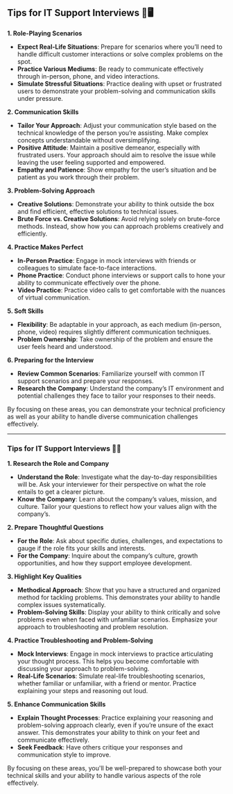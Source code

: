 ## Tips for IT Support Interviews 💼🖥️

**1. Role-Playing Scenarios**

- **Expect Real-Life Situations**: Prepare for scenarios where you’ll need to handle difficult customer interactions or solve complex problems on the spot.
- **Practice Various Mediums**: Be ready to communicate effectively through in-person, phone, and video interactions.
- **Simulate Stressful Situations**: Practice dealing with upset or frustrated users to demonstrate your problem-solving and communication skills under pressure.

**2. Communication Skills**

- **Tailor Your Approach**: Adjust your communication style based on the technical knowledge of the person you’re assisting. Make complex concepts understandable without oversimplifying.
- **Positive Attitude**: Maintain a positive demeanor, especially with frustrated users. Your approach should aim to resolve the issue while leaving the user feeling supported and empowered.
- **Empathy and Patience**: Show empathy for the user’s situation and be patient as you work through their problem.

**3. Problem-Solving Approach**

- **Creative Solutions**: Demonstrate your ability to think outside the box and find efficient, effective solutions to technical issues.
- **Brute Force vs. Creative Solutions**: Avoid relying solely on brute-force methods. Instead, show how you can approach problems creatively and efficiently.

**4. Practice Makes Perfect**

- **In-Person Practice**: Engage in mock interviews with friends or colleagues to simulate face-to-face interactions.
- **Phone Practice**: Conduct phone interviews or support calls to hone your ability to communicate effectively over the phone.
- **Video Practice**: Practice video calls to get comfortable with the nuances of virtual communication.

**5. Soft Skills**

- **Flexibility**: Be adaptable in your approach, as each medium (in-person, phone, video) requires slightly different communication techniques.
- **Problem Ownership**: Take ownership of the problem and ensure the user feels heard and understood.

**6. Preparing for the Interview**

- **Review Common Scenarios**: Familiarize yourself with common IT support scenarios and prepare your responses.
- **Research the Company**: Understand the company’s IT environment and potential challenges they face to tailor your responses to their needs.

By focusing on these areas, you can demonstrate your technical proficiency as well as your ability to handle diverse communication challenges effectively.

---


### Tips for IT Support Interviews 🎵💡

**1. Research the Role and Company**

- **Understand the Role**: Investigate what the day-to-day responsibilities will be. Ask your interviewer for their perspective on what the role entails to get a clearer picture.
- **Know the Company**: Learn about the company’s values, mission, and culture. Tailor your questions to reflect how your values align with the company’s.

**2. Prepare Thoughtful Questions**

- **For the Role**: Ask about specific duties, challenges, and expectations to gauge if the role fits your skills and interests.
- **For the Company**: Inquire about the company’s culture, growth opportunities, and how they support employee development.

**3. Highlight Key Qualities**

- **Methodical Approach**: Show that you have a structured and organized method for tackling problems. This demonstrates your ability to handle complex issues systematically.
- **Problem-Solving Skills**: Display your ability to think critically and solve problems even when faced with unfamiliar scenarios. Emphasize your approach to troubleshooting and problem resolution.

**4. Practice Troubleshooting and Problem-Solving**

- **Mock Interviews**: Engage in mock interviews to practice articulating your thought process. This helps you become comfortable with discussing your approach to problem-solving.
- **Real-Life Scenarios**: Simulate real-life troubleshooting scenarios, whether familiar or unfamiliar, with a friend or mentor. Practice explaining your steps and reasoning out loud.

**5. Enhance Communication Skills**

- **Explain Thought Processes**: Practice explaining your reasoning and problem-solving approach clearly, even if you’re unsure of the exact answer. This demonstrates your ability to think on your feet and communicate effectively.
- **Seek Feedback**: Have others critique your responses and communication style to improve.

By focusing on these areas, you'll be well-prepared to showcase both your technical skills and your ability to handle various aspects of the role effectively.